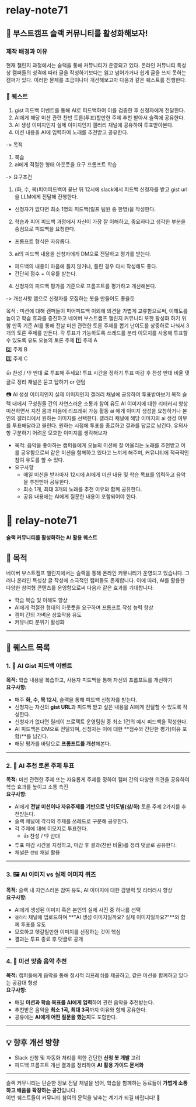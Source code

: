 # relay-note71
## 📌 부스트캠프 슬랙 커뮤니티를 활성화해보자!
### 제작 배경과 이유 
현재 챌린지 과정에서는 슬랙을 통해 커뮤니티가 운영되고 있다. 온라인 커뮤니티 특성상 캠퍼들의 성격에 따라 글을 작성하기보다는 읽고 넘어가거나 쉽게 글을 쓰지 못하는 캠퍼가 있다. 이러한 문제를 조금이나마 개선해보고자 다음과 같은 퀘스트를 진행한다. 

### 📝 퀘스트
1. gist 피드백 이벤트를 통해 AI로 피드백하여 이를 검증한 후 신청자에게 전달한다. 
2. AI에게 해당 미션 관련 찬반 토론(투표)할만한 주제 추천 받아서 슬랙에 공유한다. 
3. AI 생성 이미지인지 실제 이미지인지 갤러리 채널에 공유하여 투표받아본다.
4. 미션 내용을 AI에 입력하여 노래를 추천받고 공유한다. 


-> 목적
1. 복습
2. ai에게 적절한 형태 아웃풋을 요구 프롬프트 학습

-> 요구조건
1. (화, 수, 목)피어피드백이 끝난 뒤 12시에 slack에서 피드백 신청자를 받고 gist url을 LLM에게 전달해 진행한다.
  - 신청자가 없다면 최소 1명의 피드백(릴프 팀원 중 한명)을 작성한다.
2. 학습과 피어 피드백 과정에서 자신이 가장 잘 이해하고, 중요하다고 생각한 부분을 중점으로 피드백을 요청한다.
  - 프롬프트 형식은 자유롭다.
3. ai의 피드백 내용을 신청자에게 DM으로 전달하고 평가를 받는다.
  - 피드백의 내용이 마음에 들지 않거나, 틀린 경우 다시 작성해도 좋다. 
  - 간단히 점수 + 이유를 받는다.
4. 신청자의 피드백 평가를 기준으로 프롬프트를 평가하고 개선해본다.

-> 개선사항
앱으로 신청자를 모집하는 봇을 만들어도 좋을듯


목적 : 미션에 대해 캠퍼들이 피어피드백 이외에 의견을 가볍게 교류함으로써, 이해도를 높이고 학습 효과를 증진하고 네이버 부스트캠프 챌린지 커뮤니티 또한 활성화 하기 위함
만족 기준
AI를 통해 전날 미션 관련한 토론 주제를 뽑기
난이도를 상중하로 나눠서 3개의 토론 주제를 만든다. 각 투표가 가능하도록 쓰레드를 분리
이모지를 사용해 투표할 수 있도록 유도
오늘의 토론 주제
1️⃣ 주제 A  
2️⃣ 주제 B  
3️⃣ 주제 C  

👍 찬성 / 👎 반대 로 투표해 주세요!
투표 시간을 정하기
투표 마감 후 찬성 반대 비율 댓글로 정리
채널은 묻고 답하기 or 랜덤

📷 AI 생성 이미지인지 실제 이미지인지 갤러리 채널에 공유하여 투표받아보기
목적
슬랙 내에서 구성원들 간의 자연스러운 소통과 참여 유도
AI 이미지에 대한 리터러시 향상
미션하면서 지친 몸과 마음에 리프레쉬 가능
활동
ai 에게 이미지 생성을 요청하거나 본인의 갤러리에서 원하는 이미지를 선택한다.
갤러리 채널에 해당 이미지의 ai 생성 여부를 투표해달라고 올린다.
원하는 시점에 투표를 종료하고 결과를 답글로 남긴다.
유의사항
구분하기 어려운 모호한 이미지를 생각해보자



- 목적: 음악을 좋아하는 캠퍼들에게 오늘의 미션에 잘 어울리는 노래를 추천받고 이를 공유함으로써 같은 미션을 함께하고 있다고 느끼게 해주며, 커뮤니티에 적극적인 참여 유도를 할 수 있다. 
- 요구사항
    - 매일 미션을 받자마자 12시에 AI에게 미션 내용 및 학습 목표를 입력하고 음악을 추천받아 공유한다.
    - 최소 1개, 최대 3개의 노래를 추천 이유와 함께 공유한다. 
    - 공유 내용에는 AI에게 질문한 내용이 포함되어야 한다.


# 📌 relay-note71  
**슬랙 커뮤니티를 활성화하는 AI 활용 퀘스트**

## 🎯 목적  
네이버 부스트캠프 챌린지에서는 슬랙을 통해 온라인 커뮤니티가 운영되고 있습니다. 그러나 온라인 특성상 글 작성에 소극적인 캠퍼들도 존재합니다. 이에 따라, AI를 활용한 다양한 참여형 콘텐츠를 운영함으로써 다음과 같은 효과를 기대합니다:

- 학습 복습 및 이해도 향상  
- AI에게 적절한 형태의 아웃풋을 요구하며 프롬프트 작성 능력 향상  
- 캠퍼 간의 가벼운 상호작용 유도  
- 커뮤니티 분위기 활성화  

---

## 📝 퀘스트 목록

### 1. 🧠 AI Gist 피드백 이벤트  
**목적:** 학습 내용을 복습하고, 사용자 피드백을 통해 자신의 프롬프트를 개선하기  
**요구사항:**
- 매주 **화, 수, 목 12시**, 슬랙을 통해 피드백 신청자를 받는다.  
- 신청자는 자신의 **gist URL**과 피드백 받고 싶은 내용을 AI에게 전달할 수 있도록 작성한다.  
- 신청자가 없다면 릴레이 프로젝트 운영팀원 중 최소 1건의 예시 피드백을 작성한다.  
- AI 피드백은 DM으로 전달되며, 신청자는 이에 대한 **점수와 간단한 평가(이유 포함)**를 남긴다.  
- 해당 평가를 바탕으로 **프롬프트를 개선**해본다.

---

### 2. 💬 AI 추천 토론 주제 투표  
**목적:** 미션 관련한 주제 또는 자유롭게 주제를 정하여 캠퍼 간의 다양한 의견을 공유하여 학습 효과를 높이고 소통 촉진  
**요구사항:**
- AI에게 **전날 미션이나 자유주제를 기반으로 난이도별(상/하)** 토론 주제 2가지를 추천받는다.  
- 슬랙 채널에 각각의 주제를 쓰레드로 구분해 공유한다.  
- 각 주제에 대해 이모지로 투표한다.  
  - 👍 찬성 / 👎 반대  
- 투표 마감 시간을 지정하고, 마감 후 결과(찬반 비율)를 정리 댓글로 공유한다.  
- 채널은 `랜덤` 채널 활용

---

### 3. 🖼️ AI 이미지 vs 실제 이미지 퀴즈  
**목적:** 슬랙 내 자연스러운 참여 유도, AI 이미지에 대한 감별력 및 리터러시 향상  
**요구사항:**
- AI에게 생성된 이미지 혹은 본인의 실제 사진 중 하나를 선택  
- `갤러리` 채널에 업로드하며 **"AI 생성 이미지일까요? 실제 이미지일까요?"**와 함께 투표를 유도  
- 모호하고 헷갈릴만한 이미지를 선정하는 것이 핵심  
- 결과는 투표 종료 후 댓글로 공개

---

### 4. 🎵 미션 맞춤 음악 추천  
**목적:** 캠퍼들에게 음악을 통해 정서적 리프레쉬를 제공하고, 같은 미션을 함께하고 있다는 공감대 형성  
**요구사항:**
- 매일 **미션과 학습 목표를 AI에게 입력**하여 관련 음악을 추천받는다.  
- 추천받은 음악을 **최소 1곡, 최대 3곡**까지 이유와 함께 공유한다.  
- 공유에는 **AI에게 어떤 질문을 했는지**도 포함한다.

---

## 💡 향후 개선 방향  
- Slack 신청 및 자동화 처리를 위한 간단한 **신청 봇 개발** 고려  
- 피드백 프롬프트 개선 결과를 정리하여 **AI 활용 가이드 문서화**

---

슬랙 커뮤니티는 단순한 정보 전달 채널을 넘어, 학습을 함께하는 동료들이 **가볍게 소통하고 배움을 확장하는 공간**입니다.  
이번 퀘스트들이 커뮤니티 참여의 문턱을 낮추는 계기가 되길 바랍니다! 🚀
